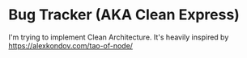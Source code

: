 # Bug Tracker (AKA Clean Express)

I'm trying to implement Clean Architecture. It's heavily inspired by https://alexkondov.com/tao-of-node/
